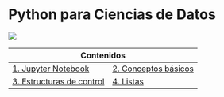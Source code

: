 # Python para Ciencias de Datos

<img src="images/python_banner.png">
<div align="center">
	<table>
		<thead>
			<tr>
				<th colspan="2">Contenidos </th>
			</tr>
		</thead>
		<tbody>
			<tr>
				<td>
					<a href="notebooks/notebook01.ipynb">1. Jupyter Notebook</a>				
				</td>
				<td>
					<a href="notebooks/notebook02.ipynb">2. Conceptos básicos</a>
				</td>
      </tr>
      <tr>
				<td>
					<a href="notebooks/notebook03.ipynb">3. Estructuras de control</a>				
				</td>
				<td>
					<a href="notebooks/notebook04.ipynb">4. Listas</a>
				</td>
      </tr>
		</tbody>
	</table>
</div>
